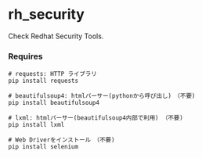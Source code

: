 # rh_security

Check Redhat Security Tools.

### Requires
```
# requests: HTTP ライブラリ
pip install requests

# beautifulsoup4: htmlパーサー(pythonから呼び出し)　（不要)
pip install beautifulsoup4

# lxml: htmlパーサー(beautifulsoup4内部で利用) （不要)
pip install lxml

# Web Driverをインストール　（不要)
pip install selenium
```




